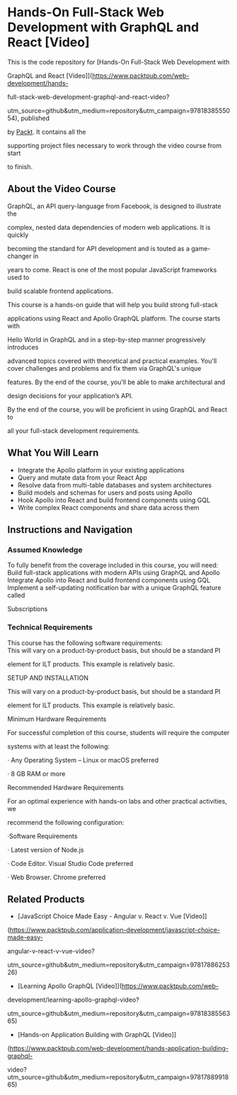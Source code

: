 # Hands-On Full-Stack Web Development with GraphQL and React [Video]
This is the code repository for [Hands-On Full-Stack Web Development with 

GraphQL and React [Video]](https://www.packtpub.com/web-development/hands-

full-stack-web-development-graphql-and-react-video?

utm_source=github&utm_medium=repository&utm_campaign=9781838555054), published 

by [Packt](https://www.packtpub.com/?utm_source=github). It contains all the 

supporting project files necessary to work through the video course from start 

to finish.
## About the Video Course
GraphQL, an API query-language from Facebook, is designed to illustrate the 

complex, nested data dependencies of modern web applications. It is quickly 

becoming the standard for API development and is touted as a game-changer in 

years to come. React is one of the most popular JavaScript frameworks used to 

build scalable frontend applications.

This course is a hands-on guide that will help you build strong full-stack 

applications using React and Apollo GraphQL platform. The course starts with 

Hello World in GraphQL and in a step-by-step manner progressively introduces 

advanced topics covered with theoretical and practical examples.
You'll cover challenges and problems and fix them via GraphQL's unique 

features. By the end of the course, you’ll be able to make architectural and 

design decisions for your application’s API.

By the end of the course, you will be proficient in using GraphQL and React to 

all your full-stack development requirements.

<H2>What You Will Learn</H2>
<DIV class=book-info-will-learn-text>
<UL>
<LI>Integrate the Apollo platform in your existing applications 
<LI>Query and mutate data from your React App 
<LI>Resolve data from multi-table databases and system architectures 
<LI>Build models and schemas for users and posts using Apollo 
<LI>Hook Apollo into React and build frontend components using GQL 
<LI>Write complex React components and share data across them </LI></UL></DIV>

## Instructions and Navigation
### Assumed Knowledge
To fully benefit from the coverage included in this course, you will need:<br/>
Build full-stack applications with modern APIs using GraphQL and Apollo
Integrate Apollo into React and build frontend components using GQL
Implement a self-updating notification bar with a unique GraphQL feature called 

Subscriptions
### Technical Requirements
This course has the following software requirements:<br/>
This will vary on a product-by-product basis, but should be a standard PI 

element for ILT products. This example is relatively basic.

SETUP AND INSTALLATION

This will vary on a product-by-product basis, but should be a standard PI 

element for ILT products. This example is relatively basic.

Minimum Hardware Requirements

For successful completion of this course, students will require the computer 

systems with at least the following:

· Any Operating System – Linux or macOS preferred

· 8 GB RAM or more

Recommended Hardware Requirements

For an optimal experience with hands-on labs and other practical activities, we 

recommend the following configuration:

·Software Requirements

· Latest version of Node.js

· Code Editor. Visual Studio Code preferred

· Web Browser. Chrome preferred

## Related Products
* [JavaScript Choice Made Easy - Angular v. React v. Vue [Video]]

(https://www.packtpub.com/application-development/javascript-choice-made-easy-

angular-v-react-v-vue-video?

utm_source=github&utm_medium=repository&utm_campaign=9781788625326)

* [Learning Apollo GraphQL [Video]](https://www.packtpub.com/web-

development/learning-apollo-graphql-video?

utm_source=github&utm_medium=repository&utm_campaign=9781838556365)

* [Hands-on Application Building with GraphQL [Video]]

(https://www.packtpub.com/web-development/hands-application-building-graphql-

video?utm_source=github&utm_medium=repository&utm_campaign=9781788991865)

